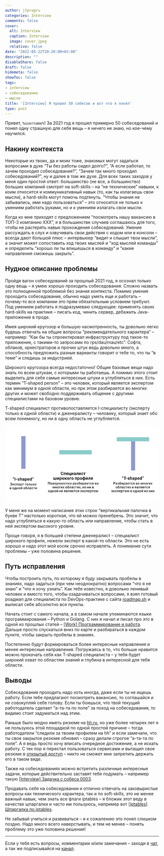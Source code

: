 ```yaml
---
author: jtprogru
categories: Interview
comments: false
cover:
  alt: Interview
  caption: Interview
  image: cover.jpeg
  relative: false
date: "2022-05-22T20:20:00+03:00"
description: ""
disableShare: false
draft: false
hidemeta: false
showToc: false
tags:
- interview
- собеседование
- мысли
title: '[Interview] Я прошел 50 собесов и вот что я понял'
type: post
---
```


Привет, `%username%`! За 2021 год я прошел примерно 50 собеседований и понял одну страшную для себя вещь – я ничего не знаю, но кое-чему научился.

## Накину контекста

Некоторые из твоих, да и моих тоже, знакомых могут задаться вопросами в духе “Ты без работы сидел долго?”, “А если работал, то зачем проходил собеседования?”, “Зачем так много проходил собеседований?”, ну и далее в том же духе. Для всех таких заходов у меня один простой ответ: большинство (не все, а большинство) больших компаний смотрят на soft-skills – на “не технические” навыки, к коим относится и коммуникативный навык (то, как ты излагаешь свои мысли), а hard-skills могут помочь подтянуть. “Чтобы знания не забывались, ими надо пользоваться” – это относится не только к умениям работать руками, но и к умениям излагать свои мысли.

Когда ко мне приходят с предложением “посмотреть нашу вакансию в ТОП-3 компанию ХХХ”, я в большинстве случаев соглашаюсь для того, чтобы не растерять навык прохождения собеседований. Умение рассуждать в слух и озвучивать свои действия с кодом или в консоли – всегда дают большой плюс – интервьюер “видит и слышит твои мысли”, а значит может сопоставить ход твоих мыслей и “ход мыслей команды” и определить “хорошо ли ты впишешься в команду” и “какие направления сможешь закрыть”.

## Нудное описание проблемы

Пройдя вагон собеседований за прошлый 2021 год, я осознал только одну вещь – я умею хорошо проходить собеседования. Сложно назвать это полноценной проблемой без знания контекста. Помимо умения проходить собеседования, обычно надо уметь еще и работать – почему-то все компании это прям обязательным условием требуют. Под умением работать я подразумеваю следующее: применять своих hard-skills на практике – писать код, чинить сервер, дебажить Java-приложение в проде.

Имея широкий кругозор и большую насмотренность, ты довольно легко будешь отвечать на общие вопросы “рекомендательного характера” – например: “Как бы ты спроектировал инфраструктуру под такое-то приложение, с такими-то запросами по rps/dau/mau/etc”. Софта, облаков, оркестраторов и прочих штук ведь довольно много, а способность предложить разные варианты говорит о тебе то, что ты “в теме” и следишь за индустрией.

Широкого кругозора всегда недостаточно! Общие базовые вещи надо знать по всем штукам, с которыми ты работаешь. А помимо этого стоит выделить для себя самые интересные штуки и углубляться в них. Есть термин “T-shaped person” – это человек, который является экспертом как минимум в одной области, но при этом разбирается во многих других и может свободно поддерживать общение с другими специалистами на базовом уровне.

T-shaped специалист противопоставляется I-специалисту (эксперту только в одной области) и дженералисту – человеку, который знает обо всем понемногу, но ни в одну область не углубляется.

![I-shaped vs T-shaped person](I-T-shaped.jpg)

У меня же на момент написания этих строк “вертикальная палочка в букве Т” настолько короткая, что ей можно пренебречь. Это значит, что надо углубляться в какую-то область или направление, чтобы стать в ней экспертом высокого уровня.

Проще говоря, я в большей степени дженералист – специалист широкого профиля, нежели эксперт в какой-то области. Это не есть хорошо и надо этот мой косяк срочно исправлять. А понимание сути проблемы – уже половина решения.

## Путь исправления

Чтобы построить путь, по которому я буду закрывать пробелы в знаниях, надо задаться (при чем неоднократно) вопросами “что я не знаю” и “что я хочу узнать”. Как тебе известно, я довольно ленивый человек и вместо того, чтобы озадачиваться вопросами, я взял готовый роадмап для специалиста по DevOps-практике с сайта [roadmap.sh](https://roadmap.sh/devops) и выписал себе абсолютно все пункты.

Начать стоит с самого начала, а в самом начале упоминаются языки программирования – Python и Golang. С них я начал и писал про это в одной из прошлых статей – [[Work] Программирование и работа](https://jtprog.ru/dev-and-work/). Дальше просто спускаться вниз по карте и разбираться в каждом пункте, чтобы закрыть пробелы в знаниях.

Постепенно будут формироваться более интересные направления и менее интересные направления. Погружаясь в то, что больше нравится можно прокачать себя как T-shaped специалиста – у тебя будет широкий охват по областям знаний и глубина в интересной для тебя области.

## Выводы

Собеседования проходить надо хоть иногда, даже если ты не ищешь работу. Если тебе предлагают посмотреть вакансию, то соглашайся и не совокупляй себе голову. Если ты боишься, что твой текущий работодатель сделает “а-та-та по попе” за поход на собеседования, то видимо стоит задуматься над этим.

Раньше было модно иметь резюме на [hh.ru](https://hh.ru), но уже более четырех лет я не пользуюсь этой площадкой по одной простой причине – тогда работодатели “следили за твоим профилем на hh” и если замечали, что ты свое закрытое резюме обновил – сразу делали строгое “а-та-та по попе”. А я ведь просто хочу вписать очередное достижение, а не искать работу. С тех пор я перестал пользоваться сервисами и вытащил свое резюме в [открытый доступ](https://savinmi.ru) – никто не сможет мне запретить держать его в таком виде.

Также на собеседованиях можно встретить различные интересные задачи, которые действительно заставят тебя подумать – например такую [[Interview] Задачка с собеса 0003](https://jtprog.ru/interview-task-0003/).

Продавать себя на собеседовании и отлично отвечать на заковыристые вопросы как технического характера, так и по soft-skills, это не менее важный навык, чем знать все флаги iptables – я бложик этот веду в качестве шпаргалки и часто им пользуюсь, например вот [[iptables] Шпаргалка по iptables](https://jtprog.ru/iptables-manual/).

Не забывай учиться и развиваться – я к сожалению это понял слишком поздно. Надо много всего наверстывать, и тем не менее – понять проблему это уже половина решения!

---
Если у тебя есть вопросы, комментарии и/или замечания – заходи в [чат](https://ttttt.me/jtprogru_chat), а так же подписывайся на [канал](https://ttttt.me/jtprogru_channel).
